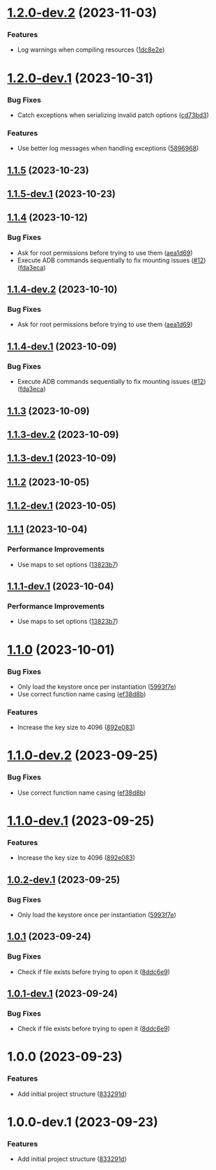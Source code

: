 # [1.2.0-dev.2](https://github.com/ReVanced/revanced-library/compare/v1.2.0-dev.1...v1.2.0-dev.2) (2023-11-03)


### Features

* Log warnings when compiling resources ([1dc8e2e](https://github.com/ReVanced/revanced-library/commit/1dc8e2e2eb76bcade9167be0c4b4a628ff114f63))

# [1.2.0-dev.1](https://github.com/ReVanced/revanced-library/compare/v1.1.5...v1.2.0-dev.1) (2023-10-31)


### Bug Fixes

* Catch exceptions when serializing invalid patch options ([cd73bd3](https://github.com/ReVanced/revanced-library/commit/cd73bd39ce7be5963a3c84ec43409b87c327579b))


### Features

* Use better log messages when handling exceptions ([5896968](https://github.com/ReVanced/revanced-library/commit/58969683582e70f36d6ed169b41c37928a2cf602))

## [1.1.5](https://github.com/ReVanced/revanced-library/compare/v1.1.4...v1.1.5) (2023-10-23)

## [1.1.5-dev.1](https://github.com/ReVanced/revanced-library/compare/v1.1.4...v1.1.5-dev.1) (2023-10-23)

## [1.1.4](https://github.com/ReVanced/revanced-library/compare/v1.1.3...v1.1.4) (2023-10-12)


### Bug Fixes

* Ask for root permissions before trying to use them ([aea1d69](https://github.com/ReVanced/revanced-library/commit/aea1d6915766d9757075ee459955aa335d906bab))
* Execute ADB commands sequentially to fix mounting issues ([#12](https://github.com/ReVanced/revanced-library/issues/12)) ([fda3eca](https://github.com/ReVanced/revanced-library/commit/fda3eca74f30b968d8ee816d63a3dcf493e026de))

## [1.1.4-dev.2](https://github.com/ReVanced/revanced-library/compare/v1.1.4-dev.1...v1.1.4-dev.2) (2023-10-10)


### Bug Fixes

* Ask for root permissions before trying to use them ([aea1d69](https://github.com/ReVanced/revanced-library/commit/aea1d6915766d9757075ee459955aa335d906bab))

## [1.1.4-dev.1](https://github.com/ReVanced/revanced-library/compare/v1.1.3...v1.1.4-dev.1) (2023-10-09)


### Bug Fixes

* Execute ADB commands sequentially to fix mounting issues ([#12](https://github.com/ReVanced/revanced-library/issues/12)) ([fda3eca](https://github.com/ReVanced/revanced-library/commit/fda3eca74f30b968d8ee816d63a3dcf493e026de))

## [1.1.3](https://github.com/ReVanced/revanced-library/compare/v1.1.2...v1.1.3) (2023-10-09)

## [1.1.3-dev.2](https://github.com/ReVanced/revanced-library/compare/v1.1.3-dev.1...v1.1.3-dev.2) (2023-10-09)

## [1.1.3-dev.1](https://github.com/ReVanced/revanced-library/compare/v1.1.2...v1.1.3-dev.1) (2023-10-09)

## [1.1.2](https://github.com/ReVanced/revanced-library/compare/v1.1.1...v1.1.2) (2023-10-05)

## [1.1.2-dev.1](https://github.com/ReVanced/revanced-library/compare/v1.1.1...v1.1.2-dev.1) (2023-10-05)

## [1.1.1](https://github.com/ReVanced/revanced-library/compare/v1.1.0...v1.1.1) (2023-10-04)


### Performance Improvements

* Use maps to set options ([13823b7](https://github.com/ReVanced/revanced-library/commit/13823b74db1de3a104b5022b6bf0db0ef945f47b))

## [1.1.1-dev.1](https://github.com/ReVanced/revanced-library/compare/v1.1.0...v1.1.1-dev.1) (2023-10-04)


### Performance Improvements

* Use maps to set options ([13823b7](https://github.com/ReVanced/revanced-library/commit/13823b74db1de3a104b5022b6bf0db0ef945f47b))

# [1.1.0](https://github.com/ReVanced/revanced-library/compare/v1.0.1...v1.1.0) (2023-10-01)


### Bug Fixes

* Only load the keystore once per instantiation ([5993f7e](https://github.com/ReVanced/revanced-library/commit/5993f7e568543c777bee51a140c34fa8953a178a))
* Use correct function name casing ([ef38d8b](https://github.com/ReVanced/revanced-library/commit/ef38d8b4bfe3a79c25fb40588c6217c09574770f))


### Features

* Increase the key size to 4096 ([892e083](https://github.com/ReVanced/revanced-library/commit/892e0835c6b2da0836bd6ba1d8603db1848cc2d9))

# [1.1.0-dev.2](https://github.com/ReVanced/revanced-library/compare/v1.1.0-dev.1...v1.1.0-dev.2) (2023-09-25)


### Bug Fixes

* Use correct function name casing ([ef38d8b](https://github.com/ReVanced/revanced-library/commit/ef38d8b4bfe3a79c25fb40588c6217c09574770f))

# [1.1.0-dev.1](https://github.com/ReVanced/revanced-library/compare/v1.0.2-dev.1...v1.1.0-dev.1) (2023-09-25)


### Features

* Increase the key size to 4096 ([892e083](https://github.com/ReVanced/revanced-library/commit/892e0835c6b2da0836bd6ba1d8603db1848cc2d9))

## [1.0.2-dev.1](https://github.com/ReVanced/revanced-library/compare/v1.0.1...v1.0.2-dev.1) (2023-09-25)


### Bug Fixes

* Only load the keystore once per instantiation ([5993f7e](https://github.com/ReVanced/revanced-library/commit/5993f7e568543c777bee51a140c34fa8953a178a))

## [1.0.1](https://github.com/ReVanced/revanced-library/compare/v1.0.0...v1.0.1) (2023-09-24)


### Bug Fixes

* Check if file exists before trying to open it ([8ddc6e9](https://github.com/ReVanced/revanced-library/commit/8ddc6e9d6f3c41c1528e0d43156d7d811dd6be40))

## [1.0.1-dev.1](https://github.com/ReVanced/revanced-library/compare/v1.0.0...v1.0.1-dev.1) (2023-09-24)


### Bug Fixes

* Check if file exists before trying to open it ([8ddc6e9](https://github.com/ReVanced/revanced-library/commit/8ddc6e9d6f3c41c1528e0d43156d7d811dd6be40))

# 1.0.0 (2023-09-23)


### Features

* Add initial project structure ([833291d](https://github.com/ReVanced/revanced-library/commit/833291dc68568f11afbf00e443cc857313489424))

# 1.0.0-dev.1 (2023-09-23)


### Features

* Add initial project structure ([833291d](https://github.com/ReVanced/revanced-library/commit/833291dc68568f11afbf00e443cc857313489424))
